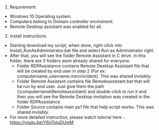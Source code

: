 1. Requirement:
- Windows 10 Operating system.
- Computers belong to Domain controller enviroment.
- Remote Desktop assistant was enabled for all.

2. Install instructions
- Starting download my script, when done, right-click into Install_RunAsAdministrator.bat file and select Run as Administrator right.
- After that, you will see the folder Remote Assistant in C drive. In this folder, there are 3 folders were already shared for everyone. 
  + Folder RDPAssistance contains Remote Desktop Assistant file that will be created by end user in step 2 (For ex: computername_username.msrcincident). This was shared invisibly.
  + Folder Remote Assistant contains file Remoteassistant.bat that will be run by end user. Just give them the path (\\computername\Remoteassistant) and double-click to run it and then you will see the Remote Desktop invitation was created in the folder RDPAssistance.
  + Folder Source contains main ps1 file that help script works. This was shared invisibly.
- For more detailed instruction, please watch tutorial here - https://youtu.be/Y6n7oIuDUmM
